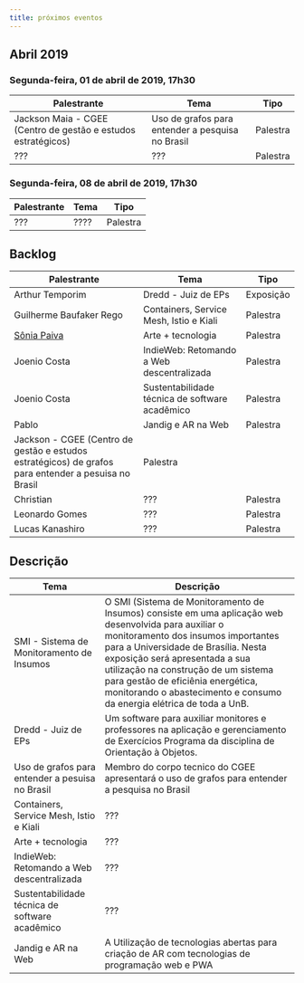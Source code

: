 ```yaml
---
title: próximos eventos
---
```


## Abril 2019

### Segunda-feira, 01 de abril de 2019, 17h30

| Palestrante     | Tema                                            | Tipo     |
| --------------- | ----------------------------------------------- | -------- |
| Jackson Maia - CGEE (Centro de gestão e estudos estratégicos)  | Uso de grafos para entender a pesquisa no Brasil   | Palestra |
| ???             | ???                                             | Palestra |

### Segunda-feira, 08 de abril de 2019, 17h30

| Palestrante                  | Tema                                            | Tipo     |
| ---------------------------- | ----------------------------------------------- | -------- |
| ???                          | ????                                            | Palestra |


## Backlog

| Palestrante                                    | Tema                                             | Tipo     |
| ---------------------------------------------- | ------------------------------------------------ | -------- |
| Arthur Temporim                                | Dredd - Juiz de EPs                              | Exposição |
| Guilherme Baufaker Rego                        | Containers, Service Mesh, Istio e Kiali          | Palestra |
| [Sônia Paiva](https://www.facebook.com/ltcunb) | Arte + tecnologia                                | Palestra |
| Joenio Costa                                   | IndieWeb: Retomando a Web descentralizada        | Palestra |
| Joenio Costa                                   | Sustentabilidade técnica de software acadêmico   | Palestra |
| Pablo                                          | Jandig e AR na Web                               | Palestra |
| Jackson - CGEE (Centro de gestão e estudos estratégicos)    de grafos para entender a pesuisa no Brasil    | Palestra |
| Christian                                      | ???                                              | Palestra |
| Leonardo Gomes                                 | ???                                              | Palestra |
| Lucas Kanashiro                                | ???                                              | Palestra |
## Descrição

| Tema                                           | Descrição                                       |
| ---------------------------------------------- | ----------------------------------------------- |
| SMI - Sistema de Monitoramento de Insumos      | O SMI (Sistema de Monitoramento de Insumos) consiste em uma aplicação web desenvolvida para auxiliar o monitoramento dos insumos importantes para a Universidade de Brasília. Nesta exposição será apresentada a sua utilização na construção de um sistema para gestão de eficiênia energética, monitorando o abastecimento e consumo da energia elétrica de toda a UnB. |
| Dredd - Juiz de EPs                            | Um software para auxiliar monitores e professores na aplicação e gerenciamento de Exercícios Programa da disciplina de Orientação à Objetos.|
| Uso de grafos para entender a pesuisa no Brasil | Membro do corpo tecnico do CGEE apresentará o uso de grafos para entender a pesquisa no Brasil
| Containers, Service Mesh, Istio e Kiali        | ???                                             |
| Arte + tecnologia                              | ???                                             |
| IndieWeb: Retomando a Web descentralizada      | ???                                             |
| Sustentabilidade técnica de software acadêmico | ???                                             |
| Jandig e AR na Web                             | A Utilização de tecnologias abertas para criação de AR com tecnologias de programação web e PWA|
